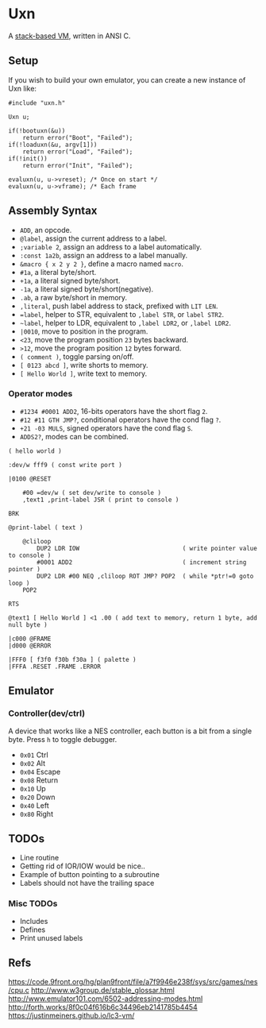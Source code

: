 # Uxn

A [stack-based VM](https://wiki.xxiivv.com/site/uxn.html), written in ANSI C.

## Setup

If you wish to build your own emulator, you can create a new instance of Uxn like:

```
#include "uxn.h"

Uxn u;

if(!bootuxn(&u))
	return error("Boot", "Failed");
if(!loaduxn(&u, argv[1]))
	return error("Load", "Failed");
if(!init())
	return error("Init", "Failed");

evaluxn(u, u->vreset); /* Once on start */
evaluxn(u, u->vframe); /* Each frame
```

## Assembly Syntax

- `ADD`, an opcode.
- `@label`, assign the current address to a label.
- `;variable 2`, assign an address to a label automatically.
- `:const 1a2b`, assign an address to a label manually.
- `&macro { x 2 y 2 }`, define a macro named `macro`.
- `#1a`, a literal byte/short.
- `+1a`, a literal signed byte/short.
- `-1a`, a literal signed byte/short(negative).
- `.ab`, a raw byte/short in memory.
- `,literal`, push label address to stack, prefixed with `LIT LEN`.
- `=label`, helper to STR, equivalent to `,label STR`, or `label STR2`.
- `~label`, helper to LDR, equivalent to `,label LDR2`, or `,label LDR2`.
- `|0010`, move to position in the program.
- `<23`, move the program position `23` bytes backward.
- `>12`, move the program position `12` bytes forward.
- `( comment )`, toggle parsing on/off.
- `[ 0123 abcd ]`, write shorts to memory.
- `[ Hello World ]`, write text to memory.

### Operator modes

- `#1234 #0001 ADD2`, 16-bits operators have the short flag `2`.
- `#12 #11 GTH JMP?`, conditional operators have the cond flag `?`.
- `+21 -03 MULS`, signed operators have the cond flag `S`.
- `ADDS2?`, modes can be combined.

```
( hello world )

:dev/w fff9 ( const write port )

|0100 @RESET 
	
	#00 =dev/w ( set dev/write to console ) 
	,text1 ,print-label JSR ( print to console )

BRK

@print-label ( text )

	@cliloop
		DUP2 LDR IOW                             ( write pointer value to console )
		#0001 ADD2                               ( increment string pointer )
		DUP2 LDR #00 NEQ ,cliloop ROT JMP? POP2  ( while *ptr!=0 goto loop )
	POP2
		
RTS                 

@text1 [ Hello World ] <1 .00 ( add text to memory, return 1 byte, add null byte )

|c000 @FRAME
|d000 @ERROR 

|FFF0 [ f3f0 f30b f30a ] ( palette )
|FFFA .RESET .FRAME .ERROR
```

## Emulator

### Controller(dev/ctrl)

A device that works like a NES controller, each button is a bit from a single byte. Press `h` to toggle debugger.

- `0x01` Ctrl
- `0x02` Alt
- `0x04` Escape
- `0x08` Return
- `0x10` Up
- `0x20` Down
- `0x40` Left
- `0x80` Right

## TODOs

- Line routine
- Getting rid of IOR/IOW would be nice..
- Example of button pointing to a subroutine
- Labels should not have the trailing space

### Misc TODOs

- Includes
- Defines
- Print unused labels

## Refs

https://code.9front.org/hg/plan9front/file/a7f9946e238f/sys/src/games/nes/cpu.c
http://www.w3group.de/stable_glossar.html
http://www.emulator101.com/6502-addressing-modes.html
http://forth.works/8f0c04f616b6c34496eb2141785b4454
https://justinmeiners.github.io/lc3-vm/
